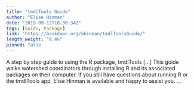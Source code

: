 ```yaml
---
title: "tmdlTools Guide"
author: "Elise Hinman"
date: "2019-09-12T18:30:34Z"
tags: [Guide, Package]
link: "https://bookdown.org/ehinman/tmdlToolsGuide/"
length_weight: "9.4%"
pinned: false
---
```


A step by step guide to using the R package, tmdlTools [...] This guide walks watershed coordinators through installing R and its associated packages on their computer. If you still have questions about running R or the tmdlTools app, Elise Hinman is available and happy to assist you.  ...
